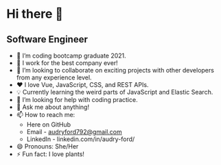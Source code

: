 # Hi there 👋 
## Software Engineer

- 🔭 I’m coding bootcamp graduate 2021.
- 🌱 I work for the best company ever!
- 👯 I’m looking to collaborate on exciting projects with other developers from any experience level.
- ❤️ I love Vue, JavaScript, CSS, and REST APIs.
- 💡 Currently learning the weird parts of JavaScript and Elastic Search.
- 🤔 I’m looking for help with coding practice.
- 💬 Ask me about anything! 
- 📫 How to reach me: 
     - Here on GitHub
     - Email - audryford792@gmail.com
     - LinkedIn - linkedin.com/in/audry-ford/
- 😄 Pronouns: She/Her
- ⚡ Fun fact: I love plants!

